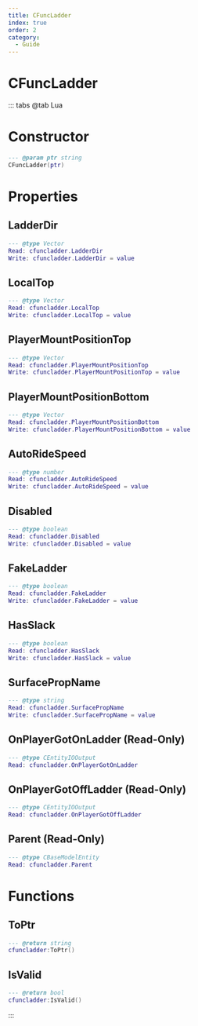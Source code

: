 ```yaml
---
title: CFuncLadder
index: true
order: 2
category:
  - Guide
---
```


# CFuncLadder

::: tabs
@tab Lua
# Constructor
```lua
--- @param ptr string
CFuncLadder(ptr)
```
# Properties
## LadderDir 
```lua
--- @type Vector
Read: cfuncladder.LadderDir
Write: cfuncladder.LadderDir = value
```
## LocalTop 
```lua
--- @type Vector
Read: cfuncladder.LocalTop
Write: cfuncladder.LocalTop = value
```
## PlayerMountPositionTop 
```lua
--- @type Vector
Read: cfuncladder.PlayerMountPositionTop
Write: cfuncladder.PlayerMountPositionTop = value
```
## PlayerMountPositionBottom 
```lua
--- @type Vector
Read: cfuncladder.PlayerMountPositionBottom
Write: cfuncladder.PlayerMountPositionBottom = value
```
## AutoRideSpeed 
```lua
--- @type number
Read: cfuncladder.AutoRideSpeed
Write: cfuncladder.AutoRideSpeed = value
```
## Disabled 
```lua
--- @type boolean
Read: cfuncladder.Disabled
Write: cfuncladder.Disabled = value
```
## FakeLadder 
```lua
--- @type boolean
Read: cfuncladder.FakeLadder
Write: cfuncladder.FakeLadder = value
```
## HasSlack 
```lua
--- @type boolean
Read: cfuncladder.HasSlack
Write: cfuncladder.HasSlack = value
```
## SurfacePropName 
```lua
--- @type string
Read: cfuncladder.SurfacePropName
Write: cfuncladder.SurfacePropName = value
```
## OnPlayerGotOnLadder (Read-Only)
```lua
--- @type CEntityIOOutput
Read: cfuncladder.OnPlayerGotOnLadder
```
## OnPlayerGotOffLadder (Read-Only)
```lua
--- @type CEntityIOOutput
Read: cfuncladder.OnPlayerGotOffLadder
```
## Parent (Read-Only)
```lua
--- @type CBaseModelEntity
Read: cfuncladder.Parent
```
# Functions
## ToPtr
```lua
--- @return string
cfuncladder:ToPtr()
```
## IsValid
```lua
--- @return bool
cfuncladder:IsValid()
```

:::